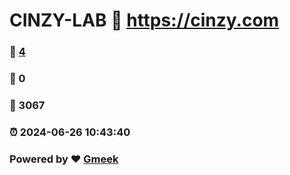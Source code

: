 # CINZY-LAB :link: https://cinzy.com 
### :page_facing_up: [4](https://cinzy.com/tag.html) 
### :speech_balloon: 0 
### :hibiscus: 3067 
### :alarm_clock: 2024-06-26 10:43:40 
### Powered by :heart: [Gmeek](https://github.com/Meekdai/Gmeek)
